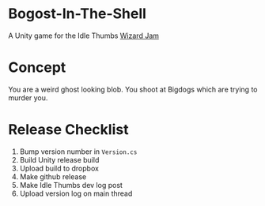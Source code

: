 # Bogost-In-The-Shell
 A Unity game for the Idle Thumbs [Wizard Jam](https://www.idlethumbs.net/forums/topic/9962-wizard-jam-idle-thumbs-game-jam-interest-gauge-chit-chat-corner/)

# Concept
You are a weird ghost looking blob. You shoot at Bigdogs which are trying to murder you.

# Release Checklist
1. Bump version number in `Version.cs`
2. Build Unity release build
3. Upload build to dropbox
4. Make github release
5. Make Idle Thumbs dev log post
6. Upload version log on main thread